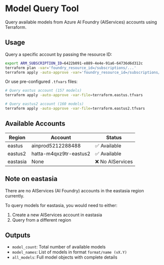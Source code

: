 # Model Query Tool

Query available models from Azure AI Foundry (AIServices) accounts using Terraform.

## Usage

Query a specific account by passing the resource ID:

```bash
export ARM_SUBSCRIPTION_ID=6422b091-e889-4e4e-91a6-64736d6d312c
terraform plan -var='foundry_resource_id=/subscriptions/...'
terraform apply -auto-approve -var='foundry_resource_id=/subscriptions/...'
```

Or use pre-configured `.tfvars` files:

```bash
# Query eastus account (157 models)
terraform apply -auto-approve -var-file=terraform.eastus.tfvars

# Query eastus2 account (160 models)
terraform apply -auto-approve -var-file=terraform.eastus2.tfvars
```

## Available Accounts

| Region | Account | Status |
|--------|---------|--------|
| eastus | ainprod5212288488 | ✅ Available |
| eastus2 | hatta-m4qxz9tr-eastus2 | ✅ Available |
| eastasia | None | ❌ No AIServices |

## Note on eastasia

There are no AIServices (AI Foundry) accounts in the eastasia region currently. 

To query models for eastasia, you would need to either:
1. Create a new AIServices account in eastasia
2. Query from a different region

## Outputs

- `model_count`: Total number of available models
- `model_names`: List of models in format `format/name (vX.Y)`
- `all_models`: Full model objects with complete details
